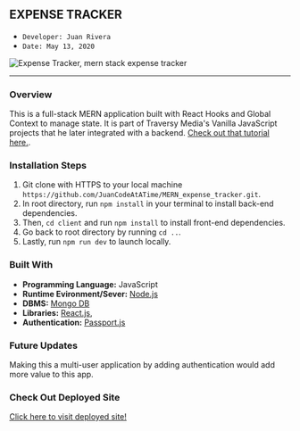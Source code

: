 ## EXPENSE TRACKER 
- ```Developer: Juan Rivera```
- ```Date: May 13, 2020```


 ![Expense Tracker, mern stack expense tracker](client/public/screenshot.PNG)

*****

### Overview

This is a full-stack MERN application built with React Hooks and Global Context to manage state.  It is part of Traversy Media's Vanilla JavaScript projects that he later integrated with a backend.  [Check out that  tutorial here.](https://www.youtube.com/watch?v=KyWaXA_NvT0).

### Installation Steps
1. Git clone with HTTPS to your local machine ```https://github.com/JuanCodeAtATime/MERN_expense_tracker.git```.
2. In root directory, run ```npm install``` in your terminal to install back-end dependencies.  
3. Then,  ```cd client``` and run ```npm install``` to install front-end dependencies.  
4. Go back to root directory by running ``` cd .. ```.
5. Lastly, run ```npm run dev``` to launch locally.

### Built With

* **Programming Language:** JavaScript 
* **Runtime Evironment/Sever:**  [Node.js](https://nodejs.org/en/)
* **DBMS:**  [Mongo DB](https://www.mongodb.com/)
* **Libraries:** [React.js](https://reactjs.org/), 
* **Authentication:**  [Passport.js](http://www.passportjs.org/)


### Future Updates
Making this a multi-user application by adding authentication would add more value to this app. 

### Check Out Deployed Site
[Click here to visit deployed site!](https://fullstack-expense-tracker.herokuapp.com/)

